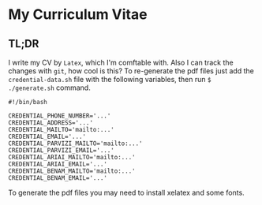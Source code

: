 # My Curriculum Vitae

## TL;DR

I write my CV by `Latex`, which I'm comftable with. Also I can track the changes with `git`, how cool is this? To re-generate the pdf files just add the `credential-data.sh` file with the following variables, then run `$ ./generate.sh` command.

```
#!/bin/bash

CREDENTIAL_PHONE_NUMBER='...'
CREDENTIAL_ADDRESS='...'
CREDENTIAL_MAILTO='mailto:...'
CREDENTIAL_EMAIL='...'
CREDENTIAL_PARVIZI_MAILTO='mailto:...'
CREDENTIAL_PARVIZI_EMAIL='...'
CREDENTIAL_ARIAI_MAILTO='mailto:...'
CREDENTIAL_ARIAI_EMAIL='...'
CREDENTIAL_BENAM_MAILTO='mailto:...'
CREDENTIAL_BENAM_EMAIL='...'
```


To generate the pdf files you may need to install xelatex and some fonts.
